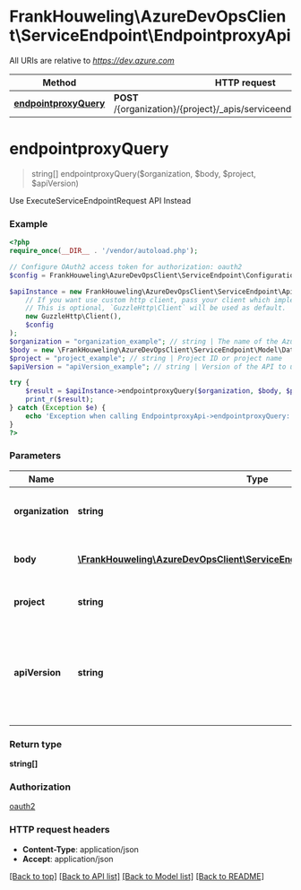 # FrankHouweling\AzureDevOpsClient\ServiceEndpoint\EndpointproxyApi

All URIs are relative to *https://dev.azure.com*

Method | HTTP request | Description
------------- | ------------- | -------------
[**endpointproxyQuery**](EndpointproxyApi.md#endpointproxyQuery) | **POST** /{organization}/{project}/_apis/serviceendpoint/endpointproxy | 


# **endpointproxyQuery**
> string[] endpointproxyQuery($organization, $body, $project, $apiVersion)



Use ExecuteServiceEndpointRequest API Instead

### Example
```php
<?php
require_once(__DIR__ . '/vendor/autoload.php');

// Configure OAuth2 access token for authorization: oauth2
$config = FrankHouweling\AzureDevOpsClient\ServiceEndpoint\Configuration::getDefaultConfiguration()->setAccessToken('YOUR_ACCESS_TOKEN');

$apiInstance = new FrankHouweling\AzureDevOpsClient\ServiceEndpoint\Api\EndpointproxyApi(
    // If you want use custom http client, pass your client which implements `GuzzleHttp\ClientInterface`.
    // This is optional, `GuzzleHttp\Client` will be used as default.
    new GuzzleHttp\Client(),
    $config
);
$organization = "organization_example"; // string | The name of the Azure DevOps organization.
$body = new \FrankHouweling\AzureDevOpsClient\ServiceEndpoint\Model\DataSourceBinding(); // \FrankHouweling\AzureDevOpsClient\ServiceEndpoint\Model\DataSourceBinding | Describes the data source to fetch.
$project = "project_example"; // string | Project ID or project name
$apiVersion = "apiVersion_example"; // string | Version of the API to use.  This should be set to '6.0-preview.1' to use this version of the api.

try {
    $result = $apiInstance->endpointproxyQuery($organization, $body, $project, $apiVersion);
    print_r($result);
} catch (Exception $e) {
    echo 'Exception when calling EndpointproxyApi->endpointproxyQuery: ', $e->getMessage(), PHP_EOL;
}
?>
```

### Parameters

Name | Type | Description  | Notes
------------- | ------------- | ------------- | -------------
 **organization** | **string**| The name of the Azure DevOps organization. |
 **body** | [**\FrankHouweling\AzureDevOpsClient\ServiceEndpoint\Model\DataSourceBinding**](../Model/DataSourceBinding.md)| Describes the data source to fetch. |
 **project** | **string**| Project ID or project name |
 **apiVersion** | **string**| Version of the API to use.  This should be set to &#39;6.0-preview.1&#39; to use this version of the api. |

### Return type

**string[]**

### Authorization

[oauth2](../../README.md#oauth2)

### HTTP request headers

 - **Content-Type**: application/json
 - **Accept**: application/json

[[Back to top]](#) [[Back to API list]](../../README.md#documentation-for-api-endpoints) [[Back to Model list]](../../README.md#documentation-for-models) [[Back to README]](../../README.md)

